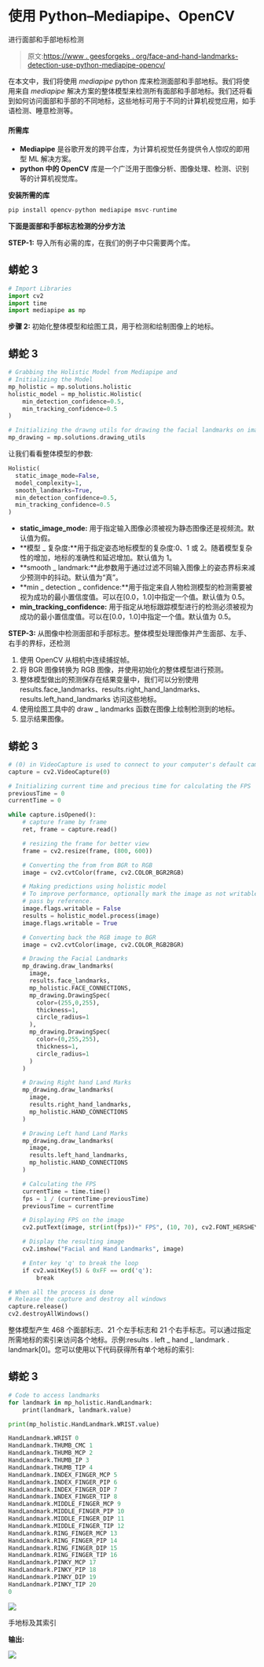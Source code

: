 # 使用 Python–Mediapipe、OpenCV

进行面部和手部地标检测

> 原文:[https://www . geesforgeks . org/face-and-hand-landmarks-detection-use-python-mediapipe-opencv/](https://www.geeksforgeeks.org/face-and-hand-landmarks-detection-using-python-mediapipe-opencv/)

在本文中，我们将使用 *mediapipe* python 库来检测面部和手部地标。我们将使用来自 *mediapipe* 解决方案的整体模型来检测所有面部和手部地标。我们还将看到如何访问面部和手部的不同地标，这些地标可用于不同的计算机视觉应用，如手语检测、睡意检测等。

#### **所需库**

*   **Mediapipe** 是谷歌开发的跨平台库，为计算机视觉任务提供令人惊叹的即用型 ML 解决方案。
*   **python 中的 OpenCV** 库是一个广泛用于图像分析、图像处理、检测、识别等的计算机视觉库。

**安装所需的库**

```py
pip install opencv-python mediapipe msvc-runtime
```

**下面是面部和手部标志检测的分步方法**

**STEP-1:** 导入所有必需的库，在我们的例子中只需要两个库。

## 蟒蛇 3

```py
# Import Libraries
import cv2
import time
import mediapipe as mp
```

**步骤 2:** 初始化整体模型和绘图工具，用于检测和绘制图像上的地标。

## 蟒蛇 3

```py
# Grabbing the Holistic Model from Mediapipe and
# Initializing the Model
mp_holistic = mp.solutions.holistic
holistic_model = mp_holistic.Holistic(
    min_detection_confidence=0.5,
    min_tracking_confidence=0.5
)

# Initializing the drawng utils for drawing the facial landmarks on image
mp_drawing = mp.solutions.drawing_utils
```

让我们看看整体模型的参数:

```py
Holistic(
  static_image_mode=False, 
  model_complexity=1, 
  smooth_landmarks=True, 
  min_detection_confidence=0.5, 
  min_tracking_confidence=0.5
)
```

*   **static_image_mode:** 用于指定输入图像必须被视为静态图像还是视频流。默认值为假。
*   **模型 _ 复杂度:**用于指定姿态地标模型的复杂度:0、1 或 2。随着模型复杂性的增加，地标的准确性和延迟增加。默认值为 1。
*   **smooth _ landmark:**此参数用于通过过滤不同输入图像上的姿态界标来减少预测中的抖动。默认值为“真”。
*   **min _ detection _ confidence:**用于指定来自人物检测模型的检测需要被视为成功的最小置信度值。可以在[0.0，1.0]中指定一个值。默认值为 0.5。
*   **min_tracking_confidence:** 用于指定从地标跟踪模型进行的检测必须被视为成功的最小置信度值。可以在[0.0，1.0]中指定一个值。默认值为 0.5。

**STEP-3:** 从图像中检测面部和手部标志。整体模型处理图像并产生面部、左手、右手的界标，还检测

1.  使用 OpenCV 从相机中连续捕捉帧。
2.  将 BGR 图像转换为 RGB 图像，并使用初始化的整体模型进行预测。
3.  整体模型做出的预测保存在结果变量中，我们可以分别使用 results.face_landmarks、results.right_hand_landmarks、results.left_hand_landmarks 访问这些地标。
4.  使用绘图工具中的 draw _ landmarks 函数在图像上绘制检测到的地标。
5.  显示结果图像。

## 蟒蛇 3

```py
# (0) in VideoCapture is used to connect to your computer's default camera
capture = cv2.VideoCapture(0)

# Initializing current time and precious time for calculating the FPS
previousTime = 0
currentTime = 0

while capture.isOpened():
    # capture frame by frame
    ret, frame = capture.read()

    # resizing the frame for better view
    frame = cv2.resize(frame, (800, 600))

    # Converting the from from BGR to RGB
    image = cv2.cvtColor(frame, cv2.COLOR_BGR2RGB)

    # Making predictions using holistic model
    # To improve performance, optionally mark the image as not writable to
    # pass by reference.
    image.flags.writable = False
    results = holistic_model.process(image)
    image.flags.writable = True

    # Converting back the RGB image to BGR
    image = cv2.cvtColor(image, cv2.COLOR_RGB2BGR)

    # Drawing the Facial Landmarks
    mp_drawing.draw_landmarks(
      image,
      results.face_landmarks,
      mp_holistic.FACE_CONNECTIONS,
      mp_drawing.DrawingSpec(
        color=(255,0,255),
        thickness=1,
        circle_radius=1
      ),
      mp_drawing.DrawingSpec(
        color=(0,255,255),
        thickness=1,
        circle_radius=1
      )
    )

    # Drawing Right hand Land Marks
    mp_drawing.draw_landmarks(
      image,
      results.right_hand_landmarks,
      mp_holistic.HAND_CONNECTIONS
    )

    # Drawing Left hand Land Marks
    mp_drawing.draw_landmarks(
      image,
      results.left_hand_landmarks,
      mp_holistic.HAND_CONNECTIONS
    )

    # Calculating the FPS
    currentTime = time.time()
    fps = 1 / (currentTime-previousTime)
    previousTime = currentTime

    # Displaying FPS on the image
    cv2.putText(image, str(int(fps))+" FPS", (10, 70), cv2.FONT_HERSHEY_COMPLEX, 1, (0,255,0), 2)

    # Display the resulting image
    cv2.imshow("Facial and Hand Landmarks", image)

    # Enter key 'q' to break the loop
    if cv2.waitKey(5) & 0xFF == ord('q'):
        break

# When all the process is done
# Release the capture and destroy all windows
capture.release()
cv2.destroyAllWindows()
```

整体模型产生 468 个面部标志、21 个左手标志和 21 个右手标志。可以通过指定所需地标的索引来访问各个地标。示例:results . left _ hand _ landmark . landmark[0]。您可以使用以下代码获得所有单个地标的索引:

## 蟒蛇 3

```py
# Code to access landmarks
for landmark in mp_holistic.HandLandmark:
    print(landmark, landmark.value)

print(mp_holistic.HandLandmark.WRIST.value)
```

```py
HandLandmark.WRIST 0
HandLandmark.THUMB_CMC 1
HandLandmark.THUMB_MCP 2
HandLandmark.THUMB_IP 3
HandLandmark.THUMB_TIP 4
HandLandmark.INDEX_FINGER_MCP 5
HandLandmark.INDEX_FINGER_PIP 6
HandLandmark.INDEX_FINGER_DIP 7
HandLandmark.INDEX_FINGER_TIP 8
HandLandmark.MIDDLE_FINGER_MCP 9
HandLandmark.MIDDLE_FINGER_PIP 10
HandLandmark.MIDDLE_FINGER_DIP 11
HandLandmark.MIDDLE_FINGER_TIP 12
HandLandmark.RING_FINGER_MCP 13
HandLandmark.RING_FINGER_PIP 14
HandLandmark.RING_FINGER_DIP 15
HandLandmark.RING_FINGER_TIP 16
HandLandmark.PINKY_MCP 17
HandLandmark.PINKY_PIP 18
HandLandmark.PINKY_DIP 19
HandLandmark.PINKY_TIP 20
0
```

![](img/9ff6fa451de794e9db2334fe34771081.png)

手地标及其索引

**输出:**

![](img/0f2d7985cafa3dfc737822bf09bf7980.png)